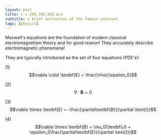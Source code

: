 ```yaml
---
layout: post
title: c = 299,792,458 m/s
subtitle: a brief derivation of the famous constant
tags: [physics]
---
```

Maxwell's equations are the foundation of modern classical electromagnetism theory and for good reason! They accurately describe electromagnetic phenomena!

They are typically introduced as the set of four equations (PDE's):


(1) $$\nabla \cdot \textbf{E} = \frac{\rho}{\epsilon_0}$$


(2) $$\nabla \cdot \textbf{B} = 0$$ 


(3) $$\nabla \times \textbf{E} = -\frac{\partial\textbf{B}}{\partial \text{t}}$$ 


(4) $$\nabla \times \textbf{B} = \mu_0(\textbf{J} + \epsilon_0\frac{\partial\textbf{E}}{\partial \text{t}}$$ 



